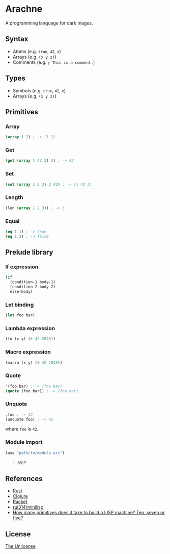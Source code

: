 # Arachne

A programming language for dark mages.

## Syntax

- Atoms (e.g. `true`, `42`, `x`)
- Arrays (e.g. `(x y z)`)
- Comments (e.g. `; This is a comment.`)

## Types

- Symbols (e.g. `true`, `42`, `x`)
- Arrays (e.g. `(x y z)`)

## Primitives

### Array

```lisp
(array 1 2) ; -> (1 2)
```

### Get

```lisp
(get (array 1 42 3) 2) ; -> 42
```

### Set

```lisp
(set (array 1 2 3) 2 42) ; -> (1 42 3)
```

### Length

```lisp
(len (array 1 2 3)) ; -> 3
```

### Equal

```lisp
(eq 1 1) ; -> true
(eq 1 2) ; -> false
```

## Prelude library

### If expression

```lisp
(if
  (condition-1 body-1)
  (condition-2 body-2)
  else-body)
```

### Let binding

```lisp
(let foo bar)
```

### Lambda expression

```lisp
(fn (x y) (+ 42 2045))
```

### Macro expression

```lisp
(macro (x y) (+ 42 2045))
```

### Quote

```lisp
'(foo bar) ; -> (foo bar)
(quote (foo bar)) ; -> (foo bar)
```

### Unquote

```lisp
,foo ; -> 42
(unquote foo) ; -> 42
```

where `foo` is `42`.

### Module import

```lisp
(use "path/to/module.arc")
```

> WIP

## References

- [Rust](https://www.rust-lang.org/)
- [Clojure](https://clojure.org/)
- [Racket](https://racket-lang.org/)
- [rui314/minilisp](https://github.com/rui314/minilisp)
- [How many primitives does it take to build a LISP machine? Ten, seven or five?](https://stackoverflow.com/questions/3482389/how-many-primitives-does-it-take-to-build-a-lisp-machine-ten-seven-or-five)

## License

[The Unlicense](UNLICENSE)
